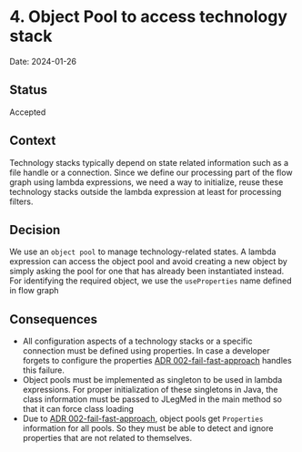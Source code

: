 # 4. Object Pool to access technology stack 

Date: 2024-01-26

## Status

Accepted

## Context
Technology stacks typically depend on state related information such as a file handle or a connection.
Since we define our processing part of the flow graph using lambda expressions, we need a way to initialize,
reuse these technology stacks outside the lambda expression at least for processing filters.  

## Decision

We use an `object pool` to manage technology-related states.
A lambda expression can access the object pool
and avoid creating a new object by simply asking the pool for one that has already been instantiated instead.
For identifying the required object, 
we use the `useProperties` name defined in flow graph

## Consequences

* All configuration aspects of a technology stacks or a specific connection must be defined using properties. In case a developer forgets to configure the properties [ADR 002-fail-fast-approach](002-fail-fast-approach.md) handles this failure. 
* Object pools must be implemented as singleton to be used in lambda expressions. For proper initialization of these singletons in Java, the class information must be passed to JLegMed in the main method so that it can force class loading   
* Due to [ADR 002-fail-fast-approach](002-fail-fast-approach.md), object pools get `Properties` information for all pools. So they must be able to detect and ignore properties that are not related to themselves.        
